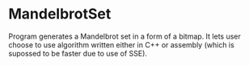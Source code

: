 # MandelbrotSet

Program generates a Mandelbrot set in a form of a bitmap. It lets user choose to use algorithm written either in C++ or assembly (which is supossed to be faster due to use of SSE).